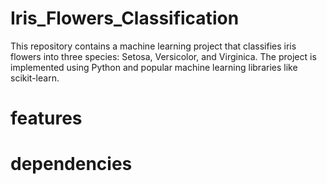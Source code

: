 # Iris_Flowers_Classification
This repository contains a machine learning project that classifies iris flowers into three species: Setosa, Versicolor, and Virginica. The project is implemented using Python and popular machine learning libraries like scikit-learn.

# features


# dependencies
